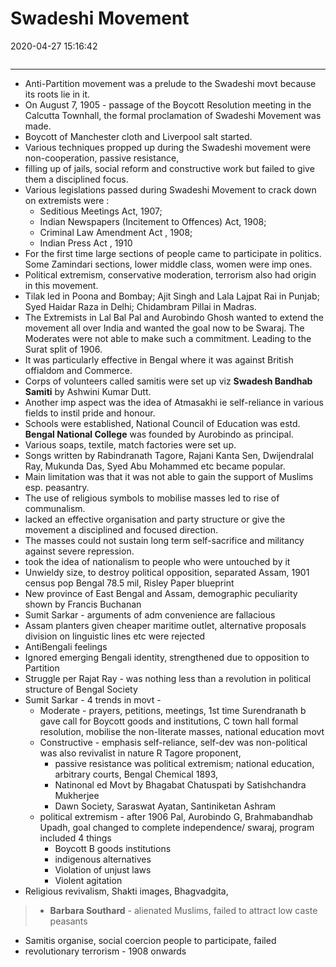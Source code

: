 # Swadeshi Movement

2020-04-27 15:16:42

```toc
```

---

- Anti-Partition movement was a prelude to the Swadeshi movt because its roots lie in it.
- On August 7, 1905 - passage of the Boycott Resolution meeting in the Calcutta Townhall, the formal proclamation of Swadeshi Movement was made.
- Boycott of Manchester cloth and Liverpool salt started.
- Various techniques propped up during the Swadeshi movement were non-cooperation, passive resistance,
- filling up of jails, social reform and constructive work but failed to give them a disciplined focus.
- Various legislations passed during Swadeshi Movement to crack down on extremists were :
	- Seditious Meetings Act, 1907;
	- Indian Newspapers (Incitement to Offences) Act, 1908;
	- Criminal Law Amendment Act , 1908;
	- Indian Press Act , 1910
- For the first time large sections of people came to participate in politics. Some Zamindari sections, lower middle class, women were imp ones.
- Political extremism, conservative moderation, terrorism also had origin in this movement.
- Tilak led in Poona and Bombay; Ajit Singh and Lala Lajpat Rai in Punjab; Syed Haidar Raza in Delhi; Chidambram Pillai in Madras.
- The Extremists in Lal Bal Pal and Aurobindo Ghosh wanted to extend the movement all over India and wanted the goal now to be Swaraj. The Moderates were not able to make such a commitment. Leading to the Surat split of 1906.
- It was particularly effective in Bengal where it was against British offialdom and Commerce.
- Corps of volunteers called samitis were set up viz **Swadesh Bandhab Samiti** by Ashwini Kumar Dutt.
- Another imp aspect was the idea of Atmasakhi ie self-reliance in various fields to instil pride and honour.
- Schools were established, National Council of Education was estd. **Bengal National College** was founded by Aurobindo as principal.
- Various soaps, textile, match factories were set up.
- Songs written by Rabindranath Tagore, Rajani Kanta Sen, Dwijendralal Ray, Mukunda Das, Syed Abu Mohammed etc became popular.
- Main limitation was that it was not able to gain the support of Muslims esp. peasantry.
- The use of religious symbols to mobilise masses led to rise of communalism.
- lacked an effective organisation and party structure or give the movement a disciplined and focused direction.
- The masses could not sustain long term self-sacrifice and militancy against severe repression.
- took the idea of nationalism to people who were untouched by it
- Unwieldy size, to destroy political opposition, separated Assam, 1901 census pop Bengal 78.5 mil, Risley Paper blueprint
- New province of East Bengal and Assam, demographic peculiarity shown by Francis Buchanan
- Sumit Sarkar - arguments of adm convenience are fallacious
- Assam planters given cheaper maritime outlet, alternative proposals division on linguistic lines etc were rejected
- AntiBengali feelings
- Ignored emerging Bengali identity, strengthened due to opposition to Partition
- Struggle per Rajat Ray - was nothing less than a revolution in political structure of Bengal Society
- Sumit Sarkar - 4 trends in movt -
    - Moderate - prayers, petitions, meetings, 1st time Surendranath b gave call for Boycott goods and institutions, C town hall formal resolution, mobilise the non-literate masses, national education movt
    - Constructive - emphasis self-reliance, self-dev was non-political was also revivalist in nature R Tagore proponent,
	    - passive resistance was political extremism; national education, arbitrary courts, Bengal Chemical 1893,
	    - Natinonal ed Movt by Bhagabat Chatuspati by Satishchandra Mukherjee
	    - Dawn Society, Saraswat Ayatan, Santiniketan Ashram
    - political extremism - after 1906 Pal, Aurobindo G, Brahmabandhab Upadh, goal changed to complete independence/ swaraj, program included 4 things
        - Boycott B goods institutions
        - indigenous alternatives
        - Violation of unjust laws
        - Violent agitation
 - Religious revivalism, Shakti images, Bhagvadgita,

 > - **Barbara Southard** - alienated Muslims, failed to attract low caste peasants

 - Samitis organise, social coercion people to participate, failed
- revolutionary terrorism - 1908 onwards
